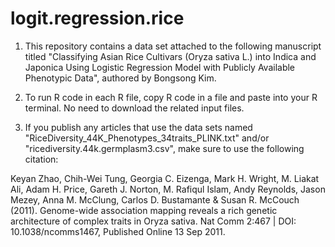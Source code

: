 # logit.regression.rice

1. This repository contains a data set attached to the following manuscript titled "Classifying Asian Rice Cultivars (Oryza sativa L.) into Indica and Japonica Using Logistic Regression Model with Publicly Available Phenotypic Data", authored by Bongsong Kim.

2. To run R code in each R file, copy R code in a file and paste into your R terminal. No need to download the related input files.

3. If you publish any articles that use the data sets named "RiceDiversity_44K_Phenotypes_34traits_PLINK.txt" and/or "ricediversity.44k.germplasm3.csv", make sure to use the following citation:

Keyan Zhao, Chih-Wei Tung, Georgia C. Eizenga, Mark H. Wright, M. Liakat Ali, Adam H. Price, Gareth J. Norton, M. Rafiqul Islam, Andy Reynolds, Jason Mezey, Anna M. McClung, Carlos D. Bustamante & Susan R. McCouch (2011). Genome-wide association mapping reveals a rich genetic architecture of complex traits in Oryza sativa. Nat Comm 2:467 | DOI: 10.1038/ncomms1467, Published Online 13 Sep 2011.
